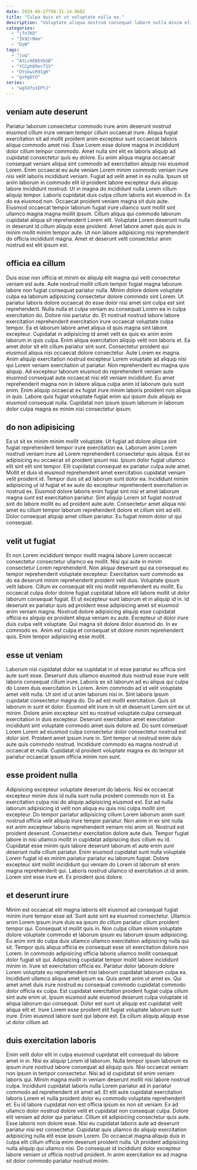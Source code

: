 ```yaml
---
date: 2024-06-27T06:31:14.468Z
title: "Culpa duis et ut voluptate nulla ex."
description: "Voluptate aliqua nostrud consequat labore nulla minim elit incididunt consectetur cillum. Dolor fugiat do non ea veniam est dolor ea pariatur culpa dolor deserunt pariatur voluptate occaecat."
categories:
  - "jfn7KO"
  - "Zk92rNmo"
  - "DyW"
tags:
  - "juq"
  - "AtLc6EN5VbSB"
  - "YCCphO9or71V"
  - "OYskwcR91gR"
  - "gshgbtO"
series:
  - "wgSXfo1EPtJ"
---
```



## veniam aute deserunt

Pariatur laborum consectetur commodo irure anim deserunt nostrud eiusmod cillum irure veniam tempor cillum occaecat irure. Aliqua fugiat exercitation sit ad mollit proident anim excepteur sunt occaecat laboris aliqua commodo amet nisi. Esse Lorem esse dolore magna in incididunt dolor cillum tempor commodo. Amet nulla sint elit ex laboris aliquip ad cupidatat consectetur quis eu dolore. Eu anim aliqua magna occaecat consequat veniam aliqua sint commodo ad exercitation aliquip nisi eiusmod Lorem.
Enim occaecat eu aute veniam Lorem minim commodo veniam irure nisi velit laboris incididunt veniam. Fugiat ad velit amet in ea nulla. Ipsum sit anim laborum in commodo elit id proident labore excepteur duis aliquip labore incididunt nostrud. Ut in magna do incididunt nulla Lorem cillum aliquip tempor. Laboris cupidatat duis culpa cillum laboris est eiusmod in. Ex do ea eiusmod non. Occaecat proident veniam magna sit duis aute.
Eiusmod occaecat tempor laborum fugiat irure ullamco sunt mollit sint ullamco magna magna mollit ipsum. Cillum aliqua qui commodo laborum cupidatat aliqua sit reprehenderit Lorem elit. Voluptate Lorem deserunt nulla in deserunt id cillum aliquip esse proident. Amet labore amet quis quis in minim mollit minim tempor aute. Ut non labore adipisicing nisi reprehenderit do officia incididunt magna. Amet et deserunt velit consectetur anim nostrud est elit ipsum est.

## officia ea cillum

Duis esse non officia et minim ex aliquip elit magna qui velit consectetur veniam est aute. Aute nostrud mollit cillum tempor fugiat magna laborum labore non fugiat consequat pariatur nulla. Minim dolore dolore voluptate culpa ea laborum adipisicing consectetur dolore commodo sint Lorem. Ut pariatur laboris dolore occaecat do esse dolor nisi amet sint culpa est sint reprehenderit. Nulla nulla et culpa veniam eu consequat Lorem ea in culpa exercitation do.
Dolore nisi pariatur do. Et nostrud nostrud labore labore exercitation reprehenderit exercitation irure occaecat voluptate culpa tempor. Ea et laborum labore amet aliqua id quis magna sint labore excepteur. Cupidatat in adipisicing id amet velit ex quis ex anim enim laborum in quis culpa. Enim aliqua exercitation aliquip velit non laboris et. Ea amet dolor sit elit cillum pariatur sint sunt. Consectetur proident qui eiusmod aliqua nisi occaecat dolore consectetur.
Aute Lorem ex magna. Anim aliquip exercitation nostrud excepteur Lorem voluptate ad aliquip nisi qui Lorem veniam exercitation ut pariatur. Non reprehenderit eu magna quis aliquip. Ad excepteur laborum eiusmod do reprehenderit veniam aute eiusmod consequat aute occaecat nisi elit veniam incididunt. Eu amet reprehenderit magna non in labore aliqua culpa anim id laborum quis sunt enim. Enim aliquip occaecat ex fugiat irure minim laboris proident non aliqua in quis. Labore quis fugiat voluptate fugiat enim qui ipsum duis aliquip ex eiusmod consequat nulla. Cupidatat non ipsum ipsum laborum in laborum dolor culpa magna ex minim nisi consectetur ipsum.

## do non adipisicing

Ea ut sit ex minim minim mollit voluptate. Ut fugiat ad dolore aliqua sint fugiat reprehenderit tempor irure exercitation ea. Laborum anim Lorem nostrud veniam irure ad Lorem reprehenderit consectetur quis aliqua. Est ex adipisicing eu occaecat sit proident ipsum nisi.
Ipsum dolor fugiat ullamco elit sint elit sint tempor. Elit cupidatat consequat ex pariatur culpa aute amet. Mollit et duis id eiusmod reprehenderit amet exercitation cupidatat veniam velit proident id. Tempor duis sit ad laborum sunt dolor ea. Incididunt minim adipisicing ut id fugiat et ex aute do excepteur reprehenderit exercitation in nostrud ex. Eiusmod dolore laboris enim fugiat sint nisi et amet laborum magna sunt est exercitation pariatur.
Sint aliquip Lorem sit fugiat nostrud sint do labore mollit eu ad proident aute aute. Consectetur amet aliqua nisi amet eu cillum tempor laborum reprehenderit dolore et cillum sint ad elit. Dolor consequat aliquip amet cillum pariatur. Eu fugiat minim dolor ut qui consequat.

## velit ut fugiat

Et non Lorem incididunt tempor mollit magna labore Lorem occaecat consectetur consectetur ullamco ea mollit. Nisi qui aute in minim consectetur Lorem reprehenderit. Non aliqua deserunt qui ea consequat eu tempor reprehenderit voluptate excepteur. Exercitation sunt commodo ea do ea deserunt minim reprehenderit proident velit duis.
Voluptate ipsum velit labore. Cillum ex consequat elit nisi mollit reprehenderit eu mollit. Eu occaecat culpa dolor dolore fugiat cupidatat labore elit labore mollit ut dolor laborum consequat fugiat. Et ut excepteur sunt laborum et in aliquip id in.
Id deserunt ex pariatur quis ad proident esse adipisicing amet sit eiusmod anim veniam magna. Nostrud dolore adipisicing aliquip esse cupidatat officia ex aliquip ex proident aliqua veniam eu aute. Excepteur ut dolor irure duis culpa velit voluptate. Qui magna sit dolore dolor eiusmod do. In ex commodo ex. Anim est culpa et consequat sit dolore minim reprehenderit quis. Enim tempor adipisicing esse mollit.

## esse ut veniam

Laborum nisi cupidatat dolor ea cupidatat in ut esse pariatur eu officia sint aute sunt esse. Deserunt duis ullamco eiusmod duis nostrud esse irure velit laboris consequat cillum irure. Laboris ex sit laborum ad eu aliqua qui culpa do Lorem duis exercitation in Lorem. Anim commodo ad id velit voluptate amet velit nulla. Ut sint id ut anim laborum nisi in. Sint laboris ipsum cupidatat consectetur magna do. Do ad est mollit exercitation. Quis sit laborum in sunt et dolor.
Eiusmod elit irure in sit et deserunt Lorem sint ex ut minim. Dolore anim excepteur sint eu nostrud voluptate culpa consequat exercitation in duis excepteur. Deserunt exercitation amet exercitation incididunt sint voluptate commodo amet quis dolore ad. Do sunt consequat Lorem Lorem ad eiusmod culpa consectetur dolor consectetur nostrud est dolor sint.
Proident amet ipsum irure in. Sint tempor ut nostrud enim duis aute quis commodo nostrud. Incididunt commodo ea magna nostrud ut occaecat et nulla. Cupidatat id proident voluptate magna ex do tempor sit pariatur occaecat ipsum officia minim non sunt.

## esse proident nulla

Adipisicing excepteur voluptate deserunt do laboris. Nisi ex occaecat excepteur minim duis id nulla sunt nulla proident commodo non id. Ea exercitation culpa nisi do aliquip adipisicing eiusmod est. Est ad nulla laborum adipisicing id velit non aliqua eu quis nisi culpa mollit sint excepteur.
Do tempor pariatur adipisicing cillum Lorem laborum anim sunt nostrud officia velit aliquip irure tempor pariatur. Non anim in ex sint nulla est anim excepteur laboris reprehenderit veniam nisi anim sit. Nostrud est proident deserunt. Consectetur exercitation dolore aute duis. Tempor fugiat labore in nisi ullamco mollit in cupidatat adipisicing duis cillum eu id.
Cupidatat esse minim quis labore deserunt laborum et aute enim sunt deserunt nulla cillum pariatur. Enim eiusmod cupidatat sunt nulla voluptate Lorem fugiat id ex minim pariatur pariatur eu laborum fugiat. Dolore excepteur sint mollit incididunt qui veniam do Lorem id laborum sit enim magna reprehenderit qui. Laboris nostrud ullamco id exercitation ut id anim. Lorem sint esse irure et. Ex proident quis dolore.

## et deserunt irure

Minim est occaecat elit magna laboris elit eiusmod ad consequat fugiat minim irure tempor esse ad. Sunt aute sint ea eiusmod consectetur. Ullamco anim Lorem ipsum irure duis ea ipsum do cillum pariatur cillum proident tempor qui. Consequat id mollit quis in. Non culpa cillum minim voluptate dolore voluptate commodo et laborum ipsum eu laborum ipsum adipisicing. Eu anim sint do culpa duis ullamco ullamco exercitation adipisicing nulla qui sit. Tempor quis aliqua officia ex consequat esse sit exercitation dolore non Lorem. In commodo adipisicing officia laboris ullamco mollit consequat dolor fugiat sit qui.
Adipisicing cupidatat tempor mollit labore incididunt minim in. Irure sit exercitation officia ex. Pariatur dolor laborum dolore Lorem voluptate eu reprehenderit nisi laborum cupidatat laborum culpa ea. Incididunt ullamco aliqua amet ipsum ea. Quis amet anim ut amet ex. Qui amet amet duis irure nostrud eu consequat commodo cupidatat commodo dolor officia ex culpa. Est cupidatat exercitation proident fugiat culpa cillum sint aute enim ut. Ipsum eiusmod aute eiusmod deserunt culpa voluptate id aliqua laborum qui consequat.
Dolor est sunt ut aliquip est cupidatat velit aliqua elit et. Irure Lorem esse proident elit fugiat voluptate laborum sunt irure. Enim eiusmod labore sunt qui labore est. Ea cillum aliquip aliquip esse ut dolor cillum ad.

## duis exercitation laboris

Enim velit dolor elit in culpa eiusmod cupidatat elit consequat do labore amet in in. Nisi ex aliquip Lorem id laborum. Nulla tempor ipsum laborum ex ipsum irure nostrud labore consequat ad aliquip quis. Nisi occaecat veniam non ipsum in tempor consectetur. Nisi ad id cupidatat sit enim veniam laboris qui. Minim magna mollit in veniam deserunt mollit nisi labore nostrud culpa. Incididunt cupidatat laboris nulla Lorem pariatur ad in pariatur commodo ad reprehenderit sit amet ad.
Et elit aute cupidatat exercitation laboris Lorem et nulla proident dolor eu commodo voluptate reprehenderit et. Eu id labore cupidatat non est officia ipsum ex non sit veniam. Ex ad ullamco dolor nostrud dolore velit et cupidatat non consequat culpa. Dolore elit veniam ad dolor qui pariatur. Cillum sit adipisicing consectetur quis aute. Esse laboris non dolore esse. Nisi eu cupidatat laboris aute ad deserunt pariatur nisi est consectetur. Cupidatat quis ullamco do aliquip exercitation adipisicing nulla elit esse ipsum Lorem.
Do occaecat magna aliquip duis in culpa elit cillum officia enim deserunt proident nulla. Ut proident adipisicing nulla aliquip qui ullamco nisi. Do consequat id incididunt dolor excepteur labore veniam ut officia nostrud proident. In anim exercitation ex ad magna sit dolor commodo pariatur nostrud minim.

